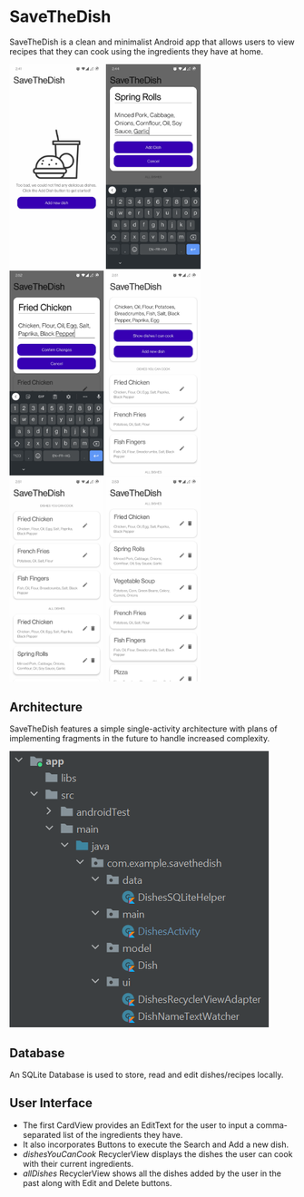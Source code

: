 # SaveTheDish

SaveTheDish is a clean and minimalist Android app that allows users to view recipes that they can cook using the ingredients they have at home.

<p float="left">
  <img src="images/1.jpg" width="33%" />
  <img src="images/2.jpg" width="33%" />
  <img src="images/3.jpg" width="33%" />
  <img src="images/4.jpg" width="33%" />
  <img src="images/5.jpg" width="33%" />
  <img src="images/6.jpg" width="33%" />
</p>

## Architecture

SaveTheDish features a simple single-activity architecture with plans of implementing fragments in the future to handle increased complexity.

<p float="left">
  <img src="images/7.png" />
</p>

## Database

An SQLite Database is used to store, read and edit dishes/recipes locally.


## User Interface

* The first CardView provides an EditText for the user to input a comma-separated list of the ingredients they have.
* It also incorporates Buttons to execute the Search and Add a new dish.
* _dishesYouCanCook_ RecyclerView displays the dishes the user can cook with their current ingredients.
* _allDishes_ RecyclerView shows all the dishes added by the user in the past along with Edit and Delete buttons.

